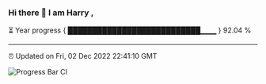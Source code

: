 ### Hi there 👋 I am Harry , 

⏳ Year progress { ███████████████████████████▁▁▁ } 92.04 %

---

⏰ Updated on Fri, 02 Dec 2022 22:41:10 GMT

![Progress Bar CI](https://github.com/duykhang68/duykhang68/workflows/Progress%20Bar%20CI/badge.svg)
